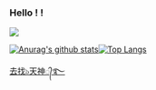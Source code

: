 ### Hello ! !

![](http://antzuhl.cn:4000/get/@tenjinlab.readme)

[![Anurag's github stats](https://github-readme-stats.vercel.app/api?username=tenjinlab&show_icons=true&count_private=true&theme=synthwave)](https://github.com/anuraghazra/github-readme-stats)[![Top Langs](https://github-readme-stats.vercel.app/api/top-langs/?username=tenjinlab&show_icons=true&theme=synthwave)](https://github.com/anuraghazra/github-readme-stats)

[去找๖天神᭄࿐](https://www.instagram.com/k._._._o._._._._r._._._.k_0623/)
